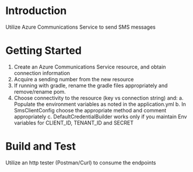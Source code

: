 # Introduction 
Utilize Azure Communications Service to send SMS messages

# Getting Started
1.	Create an Azure Communications Service resource, and obtain connection information
2.	Acquire a sending number from the new resource
3.	If running with gradle, rename the gradle files appropriately and remove/rename pom.
4. Choose connectivity to the resource (key vs connection string) and:
    a. Populate the environment variables as noted in the application.yml
    b. In SmsClientConfig choose the appropriate method and comment appropriately
    c. DefaultCredentialBuilder works only if you maintain Env variables for CLIENT_ID, TENANT_ID and SECRET

# Build and Test
Utilize an http tester (Postman/Curl) to consume the endpoints
